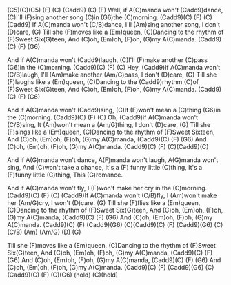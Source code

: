 (C5)(C)(C5)    (F)  (C) (Cadd9) (C) (F)
Well, if A(C)manda won't (Cadd9)dance,
(C)I´ll (F)sing another song (C)in (G6)the (C)morning. (Cadd9)(C) (F) (C)
(Cadd9)
If A(C)manda won't (C/B)dance,
I'll (Am)sing another song, I don't (D)care, (G)
Till she (F)moves like a (Em)queen,
(C)Dancing to the rhythm of (F)Sweet Six(G)teen,
And (C)oh, (Em)oh, (F)oh, (G)my A(C)manda. (Cadd9)(C) (F) (G6)

And if A(C)manda won't (Cadd9)laugh,
(C)I'll (F)make another (C)pass (G6)in the (C)morning. (Cadd9)(C) (F) (C) 
Hey, (Cadd9)if A(C)manda won't (C/B)laugh,
I'll (Am)make another (Am/G)pass, I don't (D)care, (G)
Till she (F)laughs like a (Em)queen,
(C)Dancing to the (Cadd9)rhythm (C)of (F)Sweet Six(G)teen,
And (C)oh, (Em)oh, (F)oh, (G)my A(C)manda. (Cadd9)(C) (F) (G6)

And if A(C)manda won't (Cadd9)sing,
(C)It (F)won't mean a (C)thing (G6)in the (C)morning. (Cadd9)(C) (F) (C)
Oh, (Cadd9)if A(C)manda won't (C/B)sing,
It (Am)won't mean a (Am/G)thing, I don't (D)care, (G)
Till she (F)sings like a (Em)queen,
(C)Dancing to the rhythm of (F)Sweet Sixteen,
And (C)oh, (Em)oh, (F)oh, (G)my A(C)manda, (Cadd9)(C) (F) (G6)
And (C)oh, (Em)oh, (F)oh, (G)my A(C)manda. (Cadd9)(C) (F) (C)(Cadd9)(C)

And if A(G)manda won't dance,
A(F)manda won't laugh,
A(G)manda won't sing,
And (C)won't take a chance,
It's a (F) funny little (C)thing,
It's a (F)funny little (C)thing,
This (G)romance.

And if A(C)manda won't fly,
I (F)won't make her cry in the (C)morning. (Cadd9)(C) (F) (C)
(Cadd9)If A(C)manda won't (C/B)fly,
I (Am)won't make her (Am/G)cry, I won't (D)care, (G)
Till she (F)flies like a (Em)queen,
(C)Dancing to the rhythm of (F)Sweet Six(G)teen,
And (C)oh, (Em)oh, (F)oh, (G)my A(C)manda, (Cadd9)(C) (F) (G6)
And (C)oh, (Em)oh, (F)oh, (G)my A(C)manda. (Cadd9)(C) (F) (Cadd9)(G6)
(C)(Cadd9)(C) (F) (Cadd9)(G6) (C)  (C/B)  (Am)  (Am/G)  (D)  (G)

Till she (F)moves like a (Em)queen,
(C)Dancing to the rhythm of (F)Sweet Six(G)teen,
And (C)oh, (Em)oh, (F)oh, (G)my A(C)manda, (Cadd9)(C) (F) (G6)
And (C)oh, (Em)oh, (F)oh, (G)my A(C)manda, (Cadd9)(C) (F) (G6)
And (C)oh, (Em)oh, (F)oh, (G)my A(C)manda. (Cadd9)(C) (F) (Cadd9)(G6)
(C)(Cadd9)(C) (F) (C)(G6) (hold) (C)(hold)
